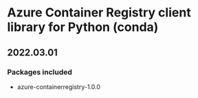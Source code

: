 # Azure Container Registry client library for Python (conda)

## 2022.03.01

### Packages included

- azure-containerregistry-1.0.0

